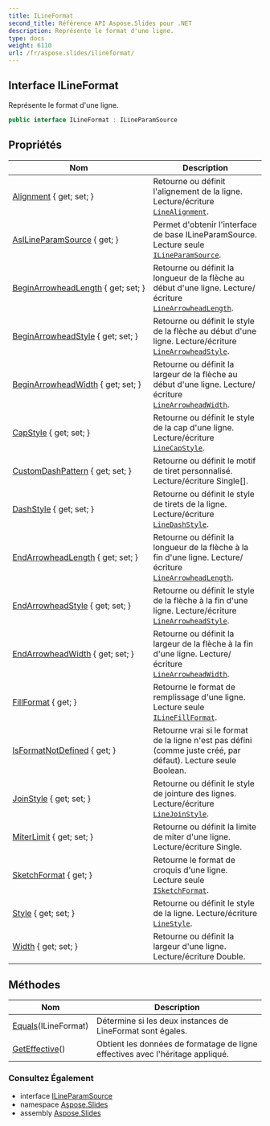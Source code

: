 ```yaml
---
title: ILineFormat
second_title: Référence API Aspose.Slides pour .NET
description: Représente le format d'une ligne.
type: docs
weight: 6110
url: /fr/aspose.slides/ilineformat/
---
```


## Interface ILineFormat

Représente le format d'une ligne.

```csharp
public interface ILineFormat : ILineParamSource
```

## Propriétés

| Nom | Description |
| --- | --- |
| [Alignment](../../aspose.slides/ilineformat/alignment) { get; set; } | Retourne ou définit l'alignement de la ligne. Lecture/écriture [`LineAlignment`](../linealignment). |
| [AsILineParamSource](../../aspose.slides/ilineformat/asilineparamsource) { get; } | Permet d'obtenir l'interface de base ILineParamSource. Lecture seule [`ILineParamSource`](../ilineparamsource). |
| [BeginArrowheadLength](../../aspose.slides/ilineformat/beginarrowheadlength) { get; set; } | Retourne ou définit la longueur de la flèche au début d'une ligne. Lecture/écriture [`LineArrowheadLength`](../linearrowheadlength). |
| [BeginArrowheadStyle](../../aspose.slides/ilineformat/beginarrowheadstyle) { get; set; } | Retourne ou définit le style de la flèche au début d'une ligne. Lecture/écriture [`LineArrowheadStyle`](../linearrowheadstyle). |
| [BeginArrowheadWidth](../../aspose.slides/ilineformat/beginarrowheadwidth) { get; set; } | Retourne ou définit la largeur de la flèche au début d'une ligne. Lecture/écriture [`LineArrowheadWidth`](../linearrowheadwidth). |
| [CapStyle](../../aspose.slides/ilineformat/capstyle) { get; set; } | Retourne ou définit le style de la cap d'une ligne. Lecture/écriture [`LineCapStyle`](../linecapstyle). |
| [CustomDashPattern](../../aspose.slides/ilineformat/customdashpattern) { get; set; } | Retourne ou définit le motif de tiret personnalisé. Lecture/écriture Single[]. |
| [DashStyle](../../aspose.slides/ilineformat/dashstyle) { get; set; } | Retourne ou définit le style de tirets de la ligne. Lecture/écriture [`LineDashStyle`](../linedashstyle). |
| [EndArrowheadLength](../../aspose.slides/ilineformat/endarrowheadlength) { get; set; } | Retourne ou définit la longueur de la flèche à la fin d'une ligne. Lecture/écriture [`LineArrowheadLength`](../linearrowheadlength). |
| [EndArrowheadStyle](../../aspose.slides/ilineformat/endarrowheadstyle) { get; set; } | Retourne ou définit le style de la flèche à la fin d'une ligne. Lecture/écriture [`LineArrowheadStyle`](../linearrowheadstyle). |
| [EndArrowheadWidth](../../aspose.slides/ilineformat/endarrowheadwidth) { get; set; } | Retourne ou définit la largeur de la flèche à la fin d'une ligne. Lecture/écriture [`LineArrowheadWidth`](../linearrowheadwidth). |
| [FillFormat](../../aspose.slides/ilineformat/fillformat) { get; } | Retourne le format de remplissage d'une ligne. Lecture seule [`ILineFillFormat`](../ilinefillformat). |
| [IsFormatNotDefined](../../aspose.slides/ilineformat/isformatnotdefined) { get; } | Retourne vrai si le format de la ligne n'est pas défini (comme juste créé, par défaut). Lecture seule Boolean. |
| [JoinStyle](../../aspose.slides/ilineformat/joinstyle) { get; set; } | Retourne ou définit le style de jointure des lignes. Lecture/écriture [`LineJoinStyle`](../linejoinstyle). |
| [MiterLimit](../../aspose.slides/ilineformat/miterlimit) { get; set; } | Retourne ou définit la limite de miter d'une ligne. Lecture/écriture Single. |
| [SketchFormat](../../aspose.slides/ilineformat/sketchformat) { get; } | Retourne le format de croquis d'une ligne. Lecture seule [`ISketchFormat`](../isketchformat). |
| [Style](../../aspose.slides/ilineformat/style) { get; set; } | Retourne ou définit le style de la ligne. Lecture/écriture [`LineStyle`](../linestyle). |
| [Width](../../aspose.slides/ilineformat/width) { get; set; } | Retourne ou définit la largeur d'une ligne. Lecture/écriture Double. |

## Méthodes

| Nom | Description |
| --- | --- |
| [Equals](../../aspose.slides/ilineformat/equals)(ILineFormat) | Détermine si les deux instances de LineFormat sont égales. |
| [GetEffective](../../aspose.slides/ilineformat/geteffective)() | Obtient les données de formatage de ligne effectives avec l'héritage appliqué. |

### Consultez Également

* interface [ILineParamSource](../ilineparamsource)
* namespace [Aspose.Slides](../../aspose.slides)
* assembly [Aspose.Slides](../../)
